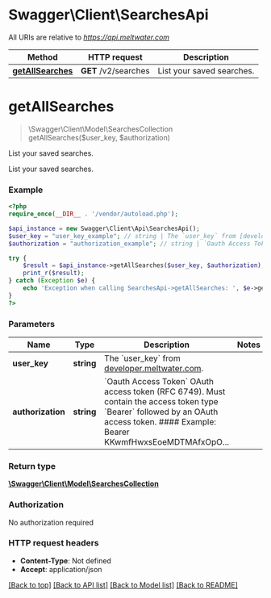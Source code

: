 # Swagger\Client\SearchesApi

All URIs are relative to *https://api.meltwater.com*

Method | HTTP request | Description
------------- | ------------- | -------------
[**getAllSearches**](SearchesApi.md#getAllSearches) | **GET** /v2/searches | List your saved searches.


# **getAllSearches**
> \Swagger\Client\Model\SearchesCollection getAllSearches($user_key, $authorization)

List your saved searches.

List your saved searches.

### Example
```php
<?php
require_once(__DIR__ . '/vendor/autoload.php');

$api_instance = new Swagger\Client\Api\SearchesApi();
$user_key = "user_key_example"; // string | The `user_key` from [developer.meltwater.com](https://developer.meltwater.com/admin/applications/).
$authorization = "authorization_example"; // string | `Oauth Access Token`    OAuth access token (RFC 6749). Must contain the access token type `Bearer`  followed by an OAuth access token.    #### Example:        Bearer KKwmfHwxsEoeMDTMAfxOpO...

try {
    $result = $api_instance->getAllSearches($user_key, $authorization);
    print_r($result);
} catch (Exception $e) {
    echo 'Exception when calling SearchesApi->getAllSearches: ', $e->getMessage(), PHP_EOL;
}
?>
```

### Parameters

Name | Type | Description  | Notes
------------- | ------------- | ------------- | -------------
 **user_key** | **string**| The &#x60;user_key&#x60; from [developer.meltwater.com](https://developer.meltwater.com/admin/applications/). |
 **authorization** | **string**| &#x60;Oauth Access Token&#x60;    OAuth access token (RFC 6749). Must contain the access token type &#x60;Bearer&#x60;  followed by an OAuth access token.    #### Example:        Bearer KKwmfHwxsEoeMDTMAfxOpO... |

### Return type

[**\Swagger\Client\Model\SearchesCollection**](../Model/SearchesCollection.md)

### Authorization

No authorization required

### HTTP request headers

 - **Content-Type**: Not defined
 - **Accept**: application/json

[[Back to top]](#) [[Back to API list]](../../README.md#documentation-for-api-endpoints) [[Back to Model list]](../../README.md#documentation-for-models) [[Back to README]](../../README.md)

